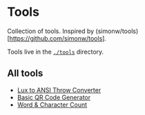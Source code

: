 # Tools

Collection of tools. Inspired by (simonw/tools)[https://github.com/simonw/tools].

Tools live in the [`./tools`](./tools) directory.

## All tools

- [Lux to ANSI Throw Converter](https://html-preview.github.io/?url=https://github.com/dave1010/tools/blob/main/tools/lux-to-ansi-throw/index.html)
- [Basic QR Code Generator](https://html-preview.github.io/?url=https://github.com/dave1010/tools/blob/main/tools/basic-qr-code/index.html)
- [Word & Character Count](https://html-preview.github.io/?url=https://github.com/dave1010/tools/blob/main/tools/word-character-count/index.html)
